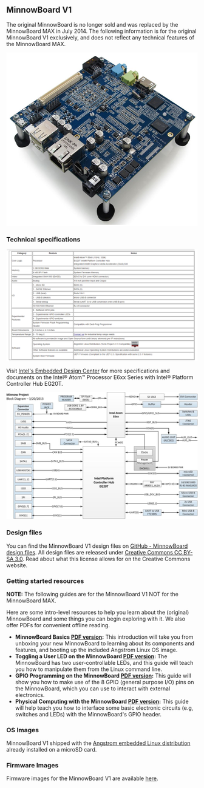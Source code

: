 ## MinnowBoard V1

The original MinnowBoard is no longer sold and was replaced by the 
MinnowBoard MAX in July 2014. The following information is for the 
original MinnowBoard V1 exclusively, and does not reflect any technical 
features of the MinnowBoard MAX.

![MinnowBoard V1](pages/minnowboard-v1/MinnowBoard-RevA-Angled2.jpg)

### Technical specifications

![MinnowBoard V1 Technical Specs](pages/minnowboard-v1/V1-Technical-Specs.PNG)

Visit [Intel's Embedded Design Center](http://www.intel.com/content/www/us/en/intelligent-systems/queens-bay/embedded-intel-atom-e6xx-series-with-intel-platform-controller-hub-eg20t.html) for more specifications 
and documents on the Intel® Atom™ Processor E6xx Series with Intel® Platform 
Controller Hub EG20T.

![MinnowBoard V1 Block Diagram](pages/minnowboard-v1/Minnow-v1-Block-Diagram-03202013.jpg)

### Design files

You can find the MinnowBoard V1 design files on [GitHub - MinnowBoard design files](https://github.com/MinnowBoard-org/design-files/tree/master/minnowboard-v1/rev-a). All design files are released 
under [Creative Commons CC BY-SA 3.0](https://creativecommons.org/licenses/by-sa/3.0/). 
Read about what this license allows for on the Creative Commons website.

### Getting started resources

**NOTE:** The following guides are for the MinnowBoard V1 NOT for the 
MinnowBoard MAX.

Here are some intro-level resources to help you learn about the (original) 
MinnowBoard and some things you can begin exploring with it. We also offer 
PDFs for convenient offline reading.

- **MinnowBoard Basics [PDF version](https://github.com/MinnowBoard-org/design-files/blob/master/minnowboard-v1/rev-a/Getting-Started-Guides/Getting%20Started%20with%20the%20Minnowboard.pdf):** This introduction will take you from unboxing your new MinnowBoard to learning about its components and features, and booting up the included Angstrom Linux OS image.
- **Toggling a User LED on the MinnowBoard [PDF version](https://github.com/MinnowBoard-org/design-files/blob/master/minnowboard-v1/rev-a/Getting-Started-Guides/Toggling%20LED%20on%20MinnowBoard.pdf):** The MinnowBoard has two user-controllable LEDs, and this guide will teach you how to manipulate them from the Linux command line.
- **GPIO Programming on the MinnowBoard [PDF version](https://github.com/MinnowBoard-org/design-files/blob/master/minnowboard-v1/rev-a/Getting-Started-Guides/GPIO%20Programming%20on%20the%20MinnowBoard.pdf):** This guide will show you how to make use of the 8 GPIO (general purpose I/O) pins on the MinnowBoard, which you can use to interact with external electronics.
- **Physical Computing with the MinnowBoard [PDF version](https://github.com/MinnowBoard-org/design-files/blob/master/minnowboard-v1/rev-a/Getting-Started-Guides/Minnowboard-Physical-Computing.pdf):** This guide will help teach you how to interface some basic electronic circuits (e.g, switches and LEDs) with the MinnowBoard's GPIO header.

### OS Images
MinnowBoard V1 shipped with the [Angstrom embedded Linux distribution](http://www.angstrom-distribution.org/) already installed on a microSD card.

### Firmware Images
Firmware images for the MinnowBoard V1 are available [here](http://firmware.intel.com/projects/minnowboard-uefi-firmware).

